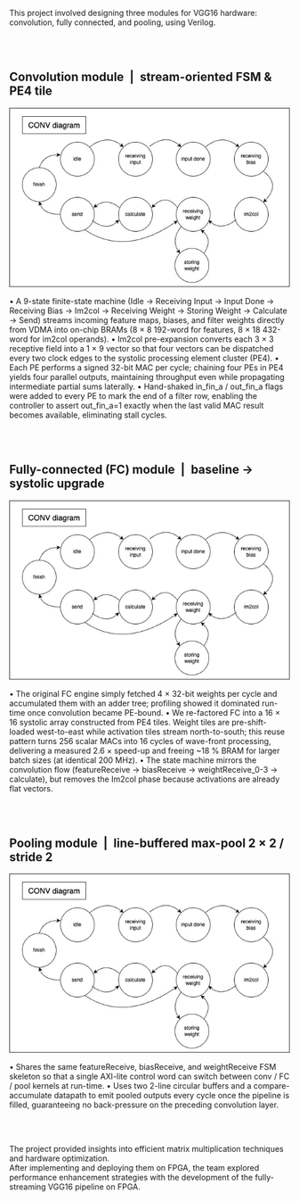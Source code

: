 This project involved designing three modules for VGG16 hardware: convolution, fully connected, and pooling, using Verilog.

<br><br>

## **Convolution module | stream-oriented FSM & PE4 tile**

<img src="/projects/P3/imgs/conv_diagram.jpg" style="width:46rem;" alt="conv diagram" /><br>

• A 9-state finite-state machine (Idle → Receiving Input → Input Done → Receiving Bias → Im2col → Receiving Weight → Storing Weight → Calculate → Send) streams incoming feature maps, biases, and filter weights directly from VDMA into on-chip BRAMs (8 × 8 192-word for features, 8 × 18 432-word for im2col operands).
• Im2col pre-expansion converts each 3 × 3 receptive field into a 1 × 9 vector so that four vectors can be dispatched every two clock edges to the systolic processing element cluster (PE4).
• Each PE performs a signed 32-bit MAC per cycle; chaining four PEs in PE4 yields four parallel outputs, maintaining throughput even while propagating intermediate partial sums laterally.
• Hand-shaked in_fin_a / out_fin_a flags were added to every PE to mark the end of a filter row, enabling the controller to assert out_fin_a=1 exactly when the last valid MAC result becomes available, eliminating stall cycles.

<br><br>

## **Fully-connected (FC) module | baseline → systolic upgrade**

<img src="/projects/P3/imgs/conv_diagram.jpg" style="width:46rem;" alt="conv diagram" /><br>

• The original FC engine simply fetched 4 × 32-bit weights per cycle and accumulated them with an adder tree; profiling showed it dominated run-time once convolution became PE-bound.
• We re-factored FC into a 16 × 16 systolic array constructed from PE4 tiles. Weight tiles are pre-shift-loaded west-to-east while activation tiles stream north-to-south; this reuse pattern turns 256 scalar MACs into 16 cycles of wave-front processing, delivering a measured 2.6 × speed-up and freeing ~18 % BRAM for larger batch sizes (at identical 200 MHz).
• The state machine mirrors the convolution flow (featureReceive → biasReceive → weightReceive_0-3 → calculate), but removes the Im2col phase because activations are already flat vectors.

<br><br>

## **Pooling module | line-buffered max-pool 2 × 2 / stride 2**

<img src="/projects/P3/imgs/conv_diagram.jpg" style="width:46rem;" alt="conv diagram" /><br>

• Shares the same featureReceive, biasReceive, and weightReceive FSM skeleton so that a single AXI-lite control word can switch between conv / FC / pool kernels at run-time.
• Uses two 2-line circular buffers and a compare-accumulate datapath to emit pooled outputs every cycle once the pipeline is filled, guaranteeing no back-pressure on the preceding convolution layer.

<br><br>

The project provided insights into efficient matrix multiplication techniques and hardware optimization.<br>
After implementing and deploying them on FPGA, the team explored performance enhancement strategies with the development of the fully-streaming VGG16 pipeline on FPGA.
